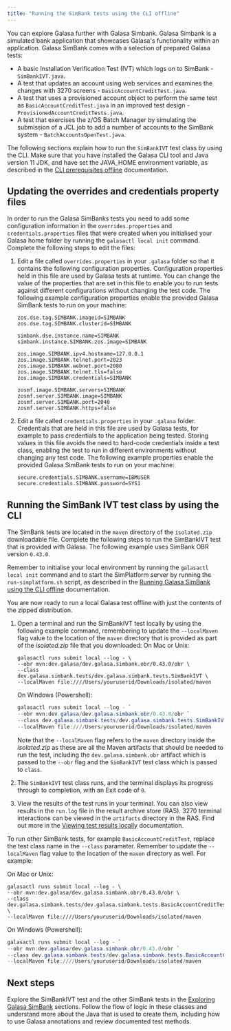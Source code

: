 ```yaml
---
title: "Running the SimBank tests using the CLI offline"
---
```


You can explore Galasa further with Galasa Simbank. Galasa Simbank is a simulated bank application that showcases Galasa's functionality within an application. Galasa SimBank comes with a selection of prepared Galasa tests:

- A basic Installation Verification Test (IVT) which logs on to SimBank  - `SimBankIVT.java`.
- A test that updates an account using web services and examines the changes with 3270 screens - `BasicAccountCreditTest.java`.
- A test that uses a provisioned account object to perform the same test as `BasicAccountCreditTest.java` in an improved test design - `ProvisionedAccountCreditTests.java`.
- A test that exercises the z/OS Batch Manager by simulating the submission of a JCL job to add a number of accounts to the SimBank system - `BatchAccountsOpenTest.java`.

The following sections explain how to run the `SimBankIVT` test class by using the CLI. Make sure that you have installed the Galasa CLI tool and Java version 11 JDK, and have set the JAVA_HOME environment variable, as described in the [CLI prerequisites offline](../cli-command-reference/zipped-prerequisites.md) documentation. 


## Updating the overrides and credentials property files


In order to run the Galasa SimBanks tests you need to add some configuration information in the `overrides.properties` and `credentials.properties` files that were created when you initialised your Galasa home folder by running the `galasactl local init` command. Complete the following steps to edit the files:
  

1. Edit a file called `overrides.properties` in your `.galasa` folder so that it contains the following configuration properties. Configuration properties held in this file are used by Galasa tests at runtime. You can change the value of the properties that are set in this file to enable you to run tests against different configurations without changing the test code. The following example configuration properties enable the provided Galasa SimBank tests to run on your machine:

    ```properties
    zos.dse.tag.SIMBANK.imageid=SIMBANK
    zos.dse.tag.SIMBANK.clusterid=SIMBANK

    simbank.dse.instance.name=SIMBANK
    simbank.instance.SIMBANK.zos.image=SIMBANK

    zos.image.SIMBANK.ipv4.hostname=127.0.0.1
    zos.image.SIMBANK.telnet.port=2023
    zos.image.SIMBANK.webnet.port=2080
    zos.image.SIMBANK.telnet.tls=false
    zos.image.SIMBANK.credentials=SIMBANK

    zosmf.image.SIMBANK.servers=SIMBANK
    zosmf.server.SIMBANK.image=SIMBANK
    zosmf.server.SIMBANK.port=2040
    zosmf.server.SIMBANK.https=false
    ```

1. Edit a file called `credentials.properties` in your `.galasa` folder. Credentials that are held in this file are used by Galasa tests, for example to pass credentials to the application being tested. Storing values in this file avoids the need to hard-code credentials inside a test class, enabling the test to run in different environments without changing any test code. The following example properties enable the provided Galasa SimBank tests to run on your machine:

    ```properties
    secure.credentials.SIMBANK.username=IBMUSER
    secure.credentials.SIMBANK.password=SYS1
    ```

## Running the SimBank IVT test class by using the CLI

The SimBank tests are located in the `maven` directory of the `isolated.zip` downloadable file. Complete the following steps to run the SimBankIVT test that is provided with Galasa. The following example uses SimBank OBR version `0.43.0`.

Remember to initialise your local environment by running the `galasactl local init` command and to start the SimPlatform server by running the `run-simplatform.sh` script, as described in the [Running Galasa SimBank using the CLI offline](./simbank-cli-offline.md) documentation.


You are now ready to run a local Galasa test offline with just the contents of the zipped distribution.

1. Open a terminal and run the SimBankIVT test locally by using the following example command, remembering to update the `--localMaven` flag value to the location of the `maven` directory that is provided as part of the _isolated.zip_  file that you downloaded:
    On Mac or Unix:

    ```shell
    galasactl runs submit local --log - \
    --obr mvn:dev.galasa/dev.galasa.simbank.obr/0.43.0/obr \
    --class dev.galasa.simbank.tests/dev.galasa.simbank.tests.SimBankIVT \
    --localMaven file:////Users/youruserid/Downloads/isolated/maven
    ```

    On Windows (Powershell):

    ```powershell
    galasactl runs submit local --log - `
    --obr mvn:dev.galasa/dev.galasa.simbank.obr/0.43.0/obr `
    --class dev.galasa.simbank.tests/dev.galasa.simbank.tests.SimBankIVT `
    --localMaven file:////Users/youruserid/Downloads/isolated/maven
    ```

    Note that the `--localMaven` flag refers to the `maven` directory inside the _isolated.zip_ as these are all the Maven artifacts that should be needed to run the test, including the `dev.galasa.simbank.obr` artifact which is passed to the `--obr` flag and the `SimBankIVT` test class which is passed to `class`.

1. The `SimBankIVT` test class runs, and the terminal displays its progress through to completion, with an Exit code of `0`.

1. View the results of the test runs in your terminal. You can also view results in the `run.log` file in the result archive store (RAS). 3270 terminal interactions can be viewed in the `artifacts` directory in the RAS. Find out more in the [Viewing test results locally](../cli-command-reference/viewing-test-results-cli.md) documentation. 


To run other SimBank tests, for example `BasicAccountCreditTest`, replace the test class name in the `--class` parameter. Remember to update the `--localMaven` flag value to the location of the `maven` directory as well. For example: 

On Mac or Unix:

```shell
galasactl runs submit local --log - \
--obr mvn:dev.galasa/dev.galasa.simbank.obr/0.43.0/obr \
--class dev.galasa.simbank.tests/dev.galasa.simbank.tests.BasicAccountCreditTest \
--localMaven file:////Users/youruserid/Downloads/isolated/maven
```

On Windows (Powershell):

```powershell
galasactl runs submit local --log - `
--obr mvn:dev.galasa/dev.galasa.simbank.obr/0.43.0/obr `
--class dev.galasa.simbank.tests/dev.galasa.simbank.tests.BasicAccountCreditTest `
--localMaven file:////Users/youruserid/Downloads/isolated/maven
```


## Next steps

Explore the SimBankIVT test and the other SimBank tests in the [Exploring Galasa SimBank](./index.md) sections. Follow the flow of logic in these classes and understand more about the Java that is used to create them, including how to use Galasa annotations and review documented test methods.
